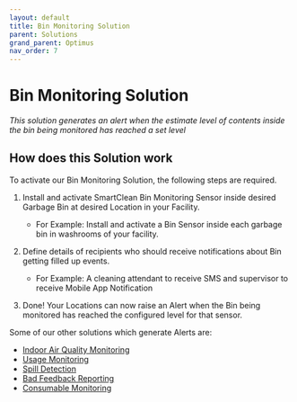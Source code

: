 ```yaml
---
layout: default
title: Bin Monitoring Solution
parent: Solutions
grand_parent: Optimus
nav_order: 7
---
```

# Bin Monitoring Solution
*This solution generates an alert when the estimate level of contents inside the bin being monitored has reached a set level*

## How does this Solution work
To activate our Bin Monitoring Solution, the following steps are required.

1. Install and activate SmartClean Bin Monitoring Sensor inside desired Garbage Bin at desired Location in your Facility.
   - For Example: Install and activate a Bin Sensor inside each garbage bin in washrooms of your facility.
   
2. Define details of recipients who should receive notifications about Bin getting filled up events.
   - For Example: A cleaning attendant to receive SMS and supervisor to receive Mobile App Notification

3. Done! Your Locations can now raise an Alert when the Bin being monitored has reached the configured level for that sensor.

Some of our other solutions which generate Alerts are:
- [Indoor Air Quality Monitoring](/vcs_aq.html)
- [Usage Monitoring](/vcs_pc.html)
- [Spill Detection](/vcs_wd.html)
- [Bad Feedback Reporting](/vcs_fd.html)
- [Consumable Monitoring](/vcs_cmd.html)